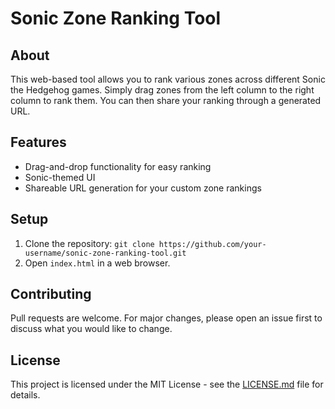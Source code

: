 # Sonic Zone Ranking Tool

## About
This web-based tool allows you to rank various zones across different Sonic the Hedgehog games. Simply drag zones from the left column to the right column to rank them. You can then share your ranking through a generated URL.

## Features
- Drag-and-drop functionality for easy ranking
- Sonic-themed UI
- Shareable URL generation for your custom zone rankings

## Setup
1. Clone the repository: `git clone https://github.com/your-username/sonic-zone-ranking-tool.git`
2. Open `index.html` in a web browser.

## Contributing
Pull requests are welcome. For major changes, please open an issue first to discuss what you would like to change.

## License
This project is licensed under the MIT License - see the [LICENSE.md](LICENSE.md) file for details.

